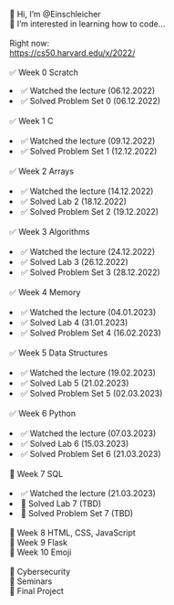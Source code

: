 👋 Hi, I’m @Einschleicher<br>
👀 I’m interested in learning how to code...<br>
<br>
Right now:<br>
https://cs50.harvard.edu/x/2022/<br>
<br>
✅ Week 0 Scratch<br>
<li>✅ Watched the lecture (06.12.2022)</li>
<li>✅ Solved Problem Set 0 (06.12.2022)</li><br>
✅ Week 1 C<br><br>
<li>✅ Watched the lecture (09.12.2022)</li>
<li>✅ Solved Problem Set 1 (12.12.2022)</li><br>
✅ Week 2 Arrays<br><br>
<li>✅ Watched the lecture (14.12.2022)</li>
<li>✅ Solved Lab 2 (18.12.2022)</li>
<li>✅ Solved Problem Set 2 (19.12.2022)</li><br>
✅ Week 3 Algorithms<br><br>
<li>✅ Watched the lecture (24.12.2022)</li>
<li>✅ Solved Lab 3 (26.12.2022)</li>
<li>✅ Solved Problem Set 3 (28.12.2022)</li><br>
✅ Week 4 Memory<br><br>
<li>✅ Watched the lecture (04.01.2023)</li>
<li>✅ Solved Lab 4 (31.01.2023)</li>
<li>✅ Solved Problem Set 4 (16.02.2023)</li><br>
✅ Week 5 Data Structures<br><br>
<li>✅ Watched the lecture (19.02.2023)</li>
<li>✅ Solved Lab 5 (21.02.2023)</li>
<li>✅ Solved Problem Set 5 (02.03.2023)</li><br>
✅ Week 6 Python<br><br>
<li>✅ Watched the lecture (07.03.2023)</li>
<li>✅ Solved Lab 6 (15.03.2023)</li>
<li>✅ Solved Problem Set 6 (21.03.2023)</li><br>
🔲 Week 7 SQL<br><br>
<li>✅ Watched the lecture (21.03.2023)</li>
<li>🔲 Solved Lab 7 (TBD)</li>
<li>🔲 Solved Problem Set 7 (TBD)</li><br>
🔲 Week 8 HTML, CSS, JavaScript<br>
🔲 Week 9 Flask<br>
🔲 Week 10 Emoji<br>
<br>
🔲 Cybersecurity<br>
🔲 Seminars<br>
🔲 Final Project<br>
<!---
Einschleicher/Einschleicher is a ✨ special ✨ repository because its `README.md` (this file) appears on your GitHub profile.
You can click the Preview link to take a look at your changes.
--->
